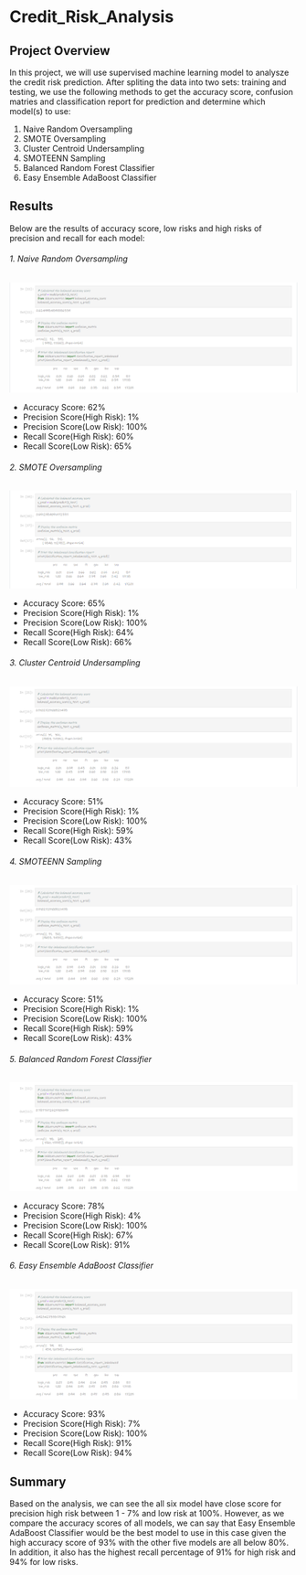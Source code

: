 # Credit_Risk_Analysis

## Project Overview
In this project, we will use supervised machine learning model to analysze the credit risk prediction. After spliting the data into two sets: training and testing, we use the following methods to get the accuracy score, confusion matries and classification report for prediction and determine which model(s) to use:

1. Naive Random Oversampling
2. SMOTE Oversampling
3. Cluster Centroid Undersampling
4. SMOTEENN Sampling
5. Balanced Random Forest Classifier
6. Easy Ensemble AdaBoost Classifier

## Results
Below are the results of accuracy score, low risks and high risks of precision and recall for each model:

###### 1. Naive Random Oversampling
![Random Oversampling](https://github.com/Krystal313/Credit_Risk_Analysis/blob/22d8d8c4a686d519561275fb3ad99af9393af32e/Results/Random%20Oversampling.png)

- Accuracy Score: 62%
- Precision Score(High Risk): 1%
- Precision Score(Low Risk): 100%
- Recall Score(High Risk): 60%
- Recall Score(Low Risk): 65%

###### 2. SMOTE Oversampling
![SMOTE Oversampling](https://github.com/Krystal313/Credit_Risk_Analysis/blob/22d8d8c4a686d519561275fb3ad99af9393af32e/Results/SMOTE%20Oversampling.png)

- Accuracy Score: 65%
- Precision Score(High Risk): 1%
- Precision Score(Low Risk): 100%
- Recall Score(High Risk): 64%
- Recall Score(Low Risk): 66%

###### 3. Cluster Centroid Undersampling
![Undersampling](https://github.com/Krystal313/Credit_Risk_Analysis/blob/22d8d8c4a686d519561275fb3ad99af9393af32e/Results/Undersampling.png)

- Accuracy Score: 51%
- Precision Score(High Risk): 1%
- Precision Score(Low Risk): 100%
- Recall Score(High Risk): 59%
- Recall Score(Low Risk): 43%

###### 4. SMOTEENN Sampling
![Combo Sampling](https://github.com/Krystal313/Credit_Risk_Analysis/blob/22d8d8c4a686d519561275fb3ad99af9393af32e/Results/Combo%20Sampling.png)

- Accuracy Score: 51%
- Precision Score(High Risk): 1%
- Precision Score(Low Risk): 100%
- Recall Score(High Risk): 59% 
- Recall Score(Low Risk): 43%

###### 5. Balanced Random Forest Classifier
![Balanced Classifier](https://github.com/Krystal313/Credit_Risk_Analysis/blob/22d8d8c4a686d519561275fb3ad99af9393af32e/Results/Balanced%20Classifier.png)

- Accuracy Score: 78%
- Precision Score(High Risk): 4%
- Precision Score(Low Risk): 100%
- Recall Score(High Risk): 67% 
- Recall Score(Low Risk): 91%

###### 6. Easy Ensemble AdaBoost Classifier
![Ensemble Classifier](https://github.com/Krystal313/Credit_Risk_Analysis/blob/0fd83a6d60debd677d71d601e3d751b5b63bd74b/Results/Ensemble%20Classifier.png)

- Accuracy Score: 93%
- Precision Score(High Risk): 7%
- Precision Score(Low Risk): 100%
- Recall Score(High Risk): 91% 
- Recall Score(Low Risk): 94%

## Summary 
Based on the analysis, we can see the all six model have close score for precision high risk between 1 - 7% and low risk at 100%. However, as we compare the accuracy scores of all models, we can say that Easy Ensemble AdaBoost Classifier would be the best model to use in this case given the high accuracy score of 93% with the other  five models are all below 80%. In addition, it also has the highest recall percentage of 91% for high risk and 94% for low risks. 
